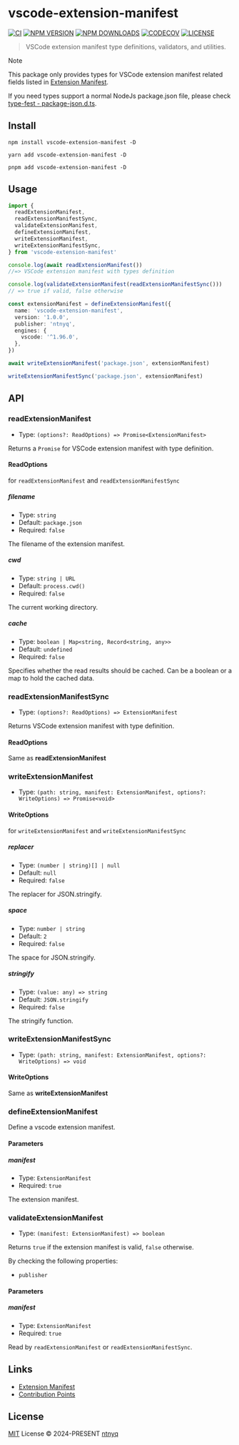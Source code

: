 # vscode-extension-manifest

[![CI](https://github.com/ntnyq/vscode-extension-manifest/workflows/CI/badge.svg)](https://github.com/ntnyq/vscode-extension-manifest/actions)
[![NPM VERSION](https://img.shields.io/npm/v/vscode-extension-manifest.svg)](https://www.npmjs.com/package/vscode-extension-manifest)
[![NPM DOWNLOADS](https://img.shields.io/npm/dy/vscode-extension-manifest.svg)](https://www.npmjs.com/package/vscode-extension-manifest)
[![CODECOV](https://codecov.io/github/ntnyq/vscode-extension-manifest/branch/main/graph/badge.svg)](https://codecov.io/github/ntnyq/vscode-extension-manifest)
[![LICENSE](https://img.shields.io/github/license/ntnyq/vscode-extension-manifest.svg)](https://github.com/ntnyq/vscode-extension-manifest/blob/main/LICENSE)

> VSCode extension manifest type definitions, validators, and utilities.

> [!NOTE]
> This package only provides types for VSCode extension manifest related fields listed in [Extension Manifest](https://code.visualstudio.com/api/references/extension-manifest).
>
> If you need types support a normal NodeJs package.json file, please check [type-fest - package-json.d.ts](https://github.com/sindresorhus/type-fest/blob/main/source/package-json.d.ts).

## Install

```shell
npm install vscode-extension-manifest -D
```

```shell
yarn add vscode-extension-manifest -D
```

```shell
pnpm add vscode-extension-manifest -D
```

## Usage

```ts
import {
  readExtensionManifest,
  readExtensionManifestSync,
  validateExtensionManifest,
  defineExtensionManifest,
  writeExtensionManifest,
  writeExtensionManifestSync,
} from 'vscode-extension-manifest'

console.log(await readExtensionManifest())
//=> VSCode extension manifest with types definition

console.log(validateExtensionManifest(readExtensionManifestSync()))
// => true if valid, false otherwise

const extensionManifest = defineExtensionManifest({
  name: 'vscode-extension-manifest',
  version: '1.0.0',
  publisher: 'ntnyq',
  engines: {
    vscode: '^1.96.0',
  },
})

await writeExtensionManifest('package.json', extensionManifest)

writeExtensionManifestSync('package.json', extensionManifest)
```

## API

### readExtensionManifest

- Type: `(options?: ReadOptions) => Promise<ExtensionManifest>`

Returns a `Promise` for VSCode extension manifest with type definition.

#### ReadOptions

for `readExtensionManifest` and `readExtensionManifestSync`

##### filename

- Type: `string`
- Default: `package.json`
- Required: `false`

The filename of the extension manifest.

##### cwd

- Type: `string | URL`
- Default: `process.cwd()`
- Required: `false`

The current working directory.

##### cache

- Type: `boolean | Map<string, Record<string, any>>`
- Default: `undefined`
- Required: `false`

Specifies whether the read results should be cached. Can be a boolean or a map to hold the cached data.

### readExtensionManifestSync

- Type: `(options?: ReadOptions) => ExtensionManifest`

Returns VSCode extension manifest with type definition.

#### ReadOptions

Same as **readExtensionManifest**

### writeExtensionManifest

- Type: `(path: string, manifest: ExtensionManifest, options?: WriteOptions) => Promise<void>`

#### WriteOptions

for `writeExtensionManifest` and `writeExtensionManifestSync`

##### replacer

- Type: `(number | string)[] | null`
- Default: `null`
- Required: `false`

The replacer for JSON.stringify.

##### space

- Type: `number | string`
- Default: `2`
- Required: `false`

The space for JSON.stringify.

##### stringify

- Type: `(value: any) => string`
- Default: `JSON.stringify`
- Required: `false`

The stringify function.

### writeExtensionManifestSync

- Type: `(path: string, manifest: ExtensionManifest, options?: WriteOptions) => void`

#### WriteOptions

Same as **writeExtensionManifest**

### defineExtensionManifest

Define a vscode extension manifest.

#### Parameters

##### manifest

- Type: `ExtensionManifest`
- Required: `true`

The extension manifest.

### validateExtensionManifest

- Type: `(manifest: ExtensionManifest) => boolean`

Returns `true` if the extension manifest is valid, `false` otherwise.

By checking the following properties:

- `publisher`

#### Parameters

##### manifest

- Type: `ExtensionManifest`
- Required: `true`

Read by `readExtensionManifest` or `readExtensionManifestSync`.

## Links

- [Extension Manifest](https://code.visualstudio.com/api/references/extension-manifest)
- [Contribution Points](https://code.visualstudio.com/api/references/contribution-points)

## License

[MIT](./LICENSE) License © 2024-PRESENT [ntnyq](https://github.com/ntnyq)
